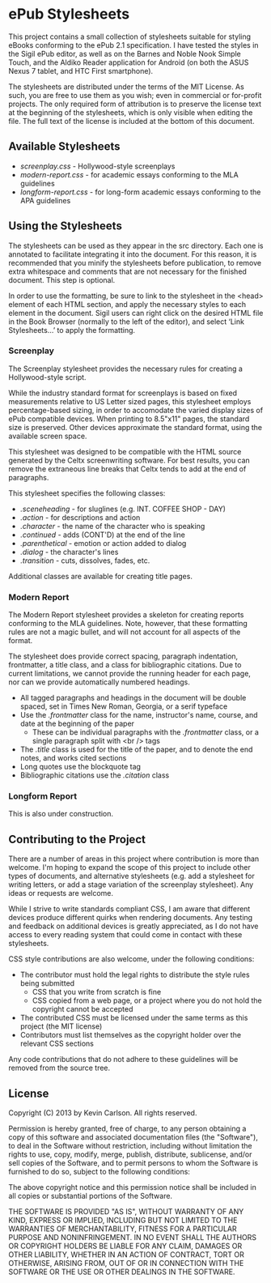 ePub Stylesheets
================

This project contains a small collection of stylesheets suitable for styling eBooks conforming to the ePub 2.1 specification. I have tested the styles in the Sigil ePub editor, as well as on the Barnes and Noble Nook Simple Touch, and the Aldiko Reader application for Android (on both the ASUS Nexus 7 tablet, and HTC First smartphone).

The stylesheets are distributed under the terms of the MIT License. As such, you are free to use them as you wish; even in commercial or for-profit projects. The only required form of attribution is to preserve the license text at the beginning of the stylesheets, which is only visible when editing the file. The full text of the license is included at the bottom of this document.

## Available Stylesheets

* *screenplay.css* - Hollywood-style screenplays
* *modern-report.css* - for academic essays conforming to the MLA guidelines
* *longform-report.css* - for long-form academic essays conforming to the APA guidelines

## Using the Stylesheets
The stylesheets can be used as they appear in the src directory. Each one is annotated to facilitate integrating it into the document. For this reason, it is recommended that you minify the stylesheets before publication, to remove extra whitespace and comments that are not necessary for the finished document. This step is optional.

In order to use the formatting, be sure to link to the stylesheet in the &lt;head&gt; element of each HTML section, and apply the necessary styles to each element in the document. Sigil users can right click on the desired HTML file in the Book Browser (normally to the left of the editor), and select &lsquo;Link Stylesheets&hellip;&rsquo; to apply the formatting.

### Screenplay

The Screenplay stylesheet provides the necessary rules for creating a Hollywood-style script.

While the industry standard format for screenplays is based on fixed measurements relative to US Letter sized pages, this stylesheet employs percentage-based sizing, in order to accomodate the varied display sizes of ePub compatible devices. When printing to 8.5"x11" pages, the standard size is preserved. Other devices approximate the standard format, using the available screen space.

This stylesheet was designed to be compatible with the HTML source generated by the Celtx screenwriting software. For best results, you can remove the extraneous line breaks that Celtx tends to add at the end of paragraphs.

This stylesheet specifies the following classes:

* *.sceneheading* - for sluglines (e.g. INT. COFFEE SHOP - DAY)
* *.action* - for descriptions and action
* *.character* - the name of the character who is speaking
* *.continued* - adds (CONT'D) at the end of the line
* *.parenthetical* - emotion or action added to dialog
* *.dialog* - the character's lines
* *.transition* - cuts, dissolves, fades, etc.

Additional classes are available for creating title pages.

### Modern Report

The Modern Report stylesheet provides a skeleton for creating reports conforming to the MLA guidelines. Note, however, that these formatting rules are not a magic bullet, and will not account for all aspects of the format.

The stylesheet does provide correct spacing, paragraph indentation, frontmatter, a title class, and a class for bibliographic citations. Due to current limitations, we cannot provide the running header for each page, nor can we provide automatically numbered headings.

* All tagged paragraphs and headings in the document will be double spaced, set in Times New Roman, Georgia, or a serif typeface
* Use the *.frontmatter* class for the name, instructor's name, course, and date at the beginning of the paper
    - These can be individual paragraphs with the *.frontmatter* class, or a single paragraph split with &lt;br /&gt; tags
* The *.title* class is used for the title of the paper, and to denote the end notes, and works cited sections
* Long quotes use the blockquote tag
* Bibliographic citations use the *.citation* class

### Longform Report

This is also under construction.

## Contributing to the Project

There are a number of areas in this project where contribution is more than welcome. I'm hoping to expand the scope of this project to include other types of documents, and alternative stylesheets (e.g. add a stylesheet for writing letters, or add a stage variation of the screenplay stylesheet). Any ideas or requests are welcome.

While I strive to write standards compliant CSS, I am aware that different devices produce different quirks when rendering documents. Any testing and feedback on additional devices is greatly appreciated, as I do not have access to every reading system that could come in contact with these stylesheets.

CSS style contributions are also welcome, under the following conditions:

* The contributor must hold the legal rights to distribute the style rules being submitted
    - CSS that you write from scratch is fine
    - CSS copied from a web page, or a project where you do not hold the copyright cannot be accepted
* The contributed CSS must be licensed under the same terms as this project (the MIT license)
* Contributors must list themselves as the copyright holder over the relevant CSS sections

Any code contributions that do not adhere to these guidelines will be removed from the source tree.

## License

Copyright (C) 2013 by Kevin Carlson. All rights reserved.

Permission is hereby granted, free of charge, to any person obtaining a copy of this software and associated documentation files (the "Software"), to deal in the Software without restriction, including without limitation the rights to use, copy, modify, merge, publish, distribute, sublicense, and/or sell copies of the Software, and to permit persons to whom the Software is furnished to do so, subject to the following conditions:

The above copyright notice and this permission notice shall be included in all copies or substantial portions of the Software.

THE SOFTWARE IS PROVIDED "AS IS", WITHOUT WARRANTY OF ANY KIND, EXPRESS OR IMPLIED, INCLUDING BUT NOT LIMITED TO THE WARRANTIES OF MERCHANTABILITY, FITNESS FOR A PARTICULAR PURPOSE AND NONINFRINGEMENT. IN NO EVENT SHALL THE AUTHORS OR COPYRIGHT HOLDERS BE LIABLE FOR ANY CLAIM, DAMAGES OR OTHER LIABILITY, WHETHER IN AN ACTION OF CONTRACT, TORT OR OTHERWISE, ARISING FROM, OUT OF OR IN CONNECTION WITH THE SOFTWARE OR THE USE OR OTHER DEALINGS IN THE SOFTWARE.
